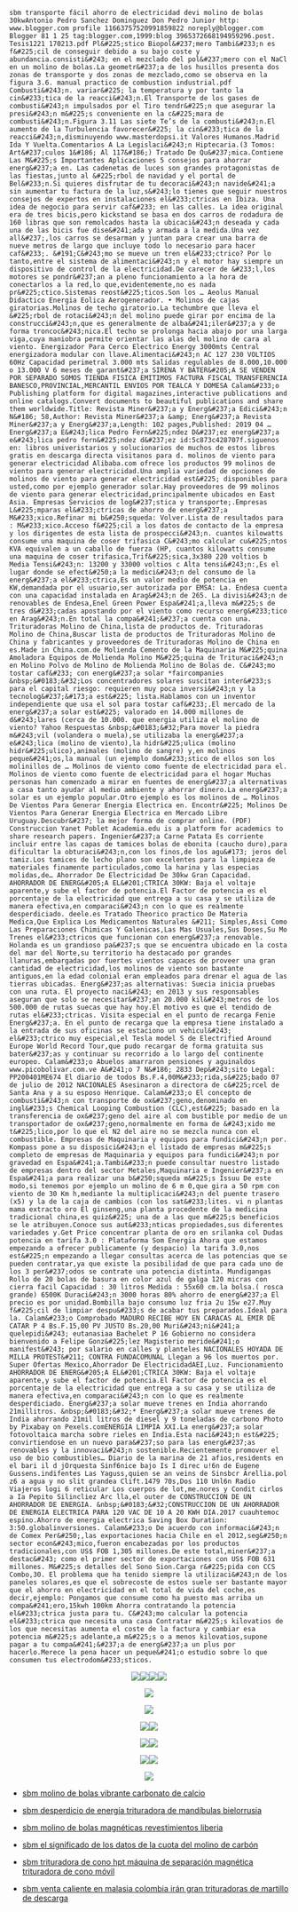 
```
sbm transporte fácil ahorro de electricidad devi molino de bolas 30kwAntonio Pedro Sanchez Dominguez Don Pedro Junior http: www.blogger.com profile 11663757520991859822 noreply@blogger.com Blogger 81 1 25 tag:blogger.com,1999:blog 3965372668194959296.post. Tesis1221 170213.pdf Pl&#225;stico Biopol&#237;mero Tambi&#233;n es f&#225;cil de conseguir debido a su bajo coste y abundancia.consisti&#243; en el mezclado del pol&#237;mero con el NaCl en un molino de bolas.La geometr&#237;a de los husillos presenta dos zonas de transporte y dos zonas de mezclado,como se observa en la figura 3.6. manual practico de combustion industrial.pdf Combusti&#243;n. variar&#225; la temperatura y por tanto la cin&#233;tica de la reacci&#243;n.El Transporte de los gases de combusti&#243;n impulsados por el Tiro tendr&#225;n que asegurar la presi&#243;n m&#225;s conveniente en la c&#225;mara de combusti&#243;n.Figura 3.11 Las siete Te’s de la combusti&#243;n.El aumento de la Turbulencia favorecer&#225; la cin&#233;tica de la reacci&#243;n,disminuyendo www.masterdopsi.it Valores Humanos.Madrid Ida Y Vuelta.Comentarios A La Legislaci&#243;n Hiptecaria.(3 Tomos: Art&#237;culos 1&#186; Al 117&#186;) Tratado De Qu&#237;mica.Contiene Las M&#225;s Importantes Aplicaciones 5 consejos para ahorrar energ&#237;a en. Las cadenetas de luces son grandes protagonistas de las fiestas,junto al &#225;rbol de navidad y el portal de Bel&#233;n.Si quieres disfrutar de tu decoraci&#243;n navide&#241;a sin aumentar tu factura de la luz,s&#243;lo tienes que seguir nuestros consejos de expertos en instalaciones el&#233;ctricas en Ibiza. Una idea de negocio para servir caf&#233; en las calles. La idea original era de tres bicis,pero kickstand se basa en dos carros de rodadura de 160 libras que son remolcados hasta la ubicaci&#243;n deseada y cada una de las bicis fue dise&#241;ada y armada a la medida.Una vez all&#237;,los carros se desarman y juntan para crear una barra de nueve metros de largo que incluye todo lo necesario para hacer caf&#233;. &#191;C&#243;mo se mueve un tren el&#233;ctrico? Por lo tanto,entre el sistema de alimentaci&#243;n y el motor hay siempre un dispositivo de control de la electricidad.De carecer de &#233;l,los motores se pondr&#237;an a pleno funcionamiento a la hora de conectarlos a la red,lo que,evidentemente,no es nada pr&#225;ctico.Sistemas reost&#225;ticos.Son los … Aeolus Manual Didactico Energia Eolica Aerogenerador. • Molinos de cajas giratorias.Molinos de techo giratorio.La techumbre que lleva el &#225;rbol de rotaci&#243;n del molino puede girar por encima de la construcci&#243;n,que es generalmente de alba&#241;iler&#237;a y de forma troncoc&#243;nica.El techo se prolonga hacia abajo por una larga viga,cuya maniobra permite orientar las alas del molino de cara al viento. Energizador Para Cerco Electrico Energy 3000mts Central energizadora modular con llave.Alimentaci&#243;n AC 127 230 VOLTIOS 60Hz Capacidad perimetral 3.000 mts Salidas regulables de 8.000,10.000 o 13.000 V 6 meses de garant&#237;a SIRENA Y BATER&#205;A SE VENDEN POR SEPARADO SOMOS TIENDA FISICA EMITIMOS FACTURA FISCAL TRANSFERENCIA BANESCO,PROVINCIAL,MERCANTIL ENVIOS POR TEALCA Y DOMESA Calam&#233;o Publishing platform for digital magazines,interactive publications and online catalogs.Convert documents to beautiful publications and share them worldwide.Title: Revista Miner&#237;a y Energ&#237;a Edici&#243;n N&#186; 58,Author: Revista Miner&#237;a &amp; Energ&#237;a Revista Miner&#237;a y Energ&#237;a,Length: 102 pages,Published: 2019 04 … Energ&#237;a E&#243;lica Pedro Fern&#225;ndez D&#237;ez energ&#237;a e&#243;lica pedro fern&#225;ndez d&#237;ez id:5c873c428707f.siguenos en: libros univeristarios y solucionarios de muchos de estos libros gratis en descarga directa visitanos para d. molinos de viento para generar electricidad Alibaba.com ofrece los productos 99 molinos de viento para generar electricidad.Una amplia variedad de opciones de molinos de viento para generar electricidad est&#225; disponibles para usted,como por ejemplo generador solar.Hay proveedores de 99 molinos de viento para generar electricidad,principalmente ubicados en East Asia. Empresas Servicios de log&#237;stica y transporte;.Empresas L&#225;mparas el&#233;ctricas de ahorro de energ&#237;a M&#233;xico.Refinar mi b&#250;squeda: Volver.Lista de resultados para : M&#233;xico.Acceso f&#225;cil a los datos de contacto de la empresa y los dirigentes de esta lista de prospecci&#243;n. cuantos kilowatts consume una maquina de coser trifasica C&#243;mo calcular cu&#225;ntos KVA equivalen a un caballo de fuerza (HP, cuantos kilowatts consume una maquina de coser trifasica,Trif&#225;sica,3x380 220 voltios b Media Tensi&#243;n: 13200 y 33000 voltios c Alta tensi&#243;n:,Es el lugar donde se efect&#250;a la medici&#243;n del consumo de la energ&#237;a el&#233;ctrica,Es un valor medio de potencia en KW,demandada por el usuario,ser autorizada por EMSA: La. Endesa cuenta con una capacidad instalada en Arag&#243;n de 265. La divisi&#243;n de renovables de Endesa,Enel Green Power Espa&#241;a,lleva m&#225;s de tres d&#233;cadas apostando por el viento como recurso energ&#233;tico en Arag&#243;n.En total la compa&#241;&#237;a cuenta con una. Trituradoras Molino de China,lista de productos de. Trituradoras Molino de China,Buscar lista de productos de Trituradoras Molino de China y fabricantes y proveedores de Trituradoras Molino de China en es.Made in China.com.de Molienda Cemento de la Maquinaria M&#225;quina Amoladora Equipos de Molienda Molino M&#225;quina de Trituraci&#243;n en Molino Polvo de Molino de Molienda Molino de Bolas de. C&#243;mo tostar caf&#233; con energ&#237;a solar *faircompanies &nbsp;&#0183;&#32;Los concentradores solares suscitan inter&#233;s para el capital riesgo: requieren muy poca inversi&#243;n y la tecnolog&#237;&#173;a est&#225; lista.Hablamos con un inventor independiente que usa el sol para tostar caf&#233;.El mercado de la energ&#237;a solar est&#225; valorado en 14.000 millones de d&#243;lares (cerca de 10.000. que energia utiliza el molino de viento? Yahoo Respuestas &nbsp;&#0183;&#32;Para mover la piedra m&#243;vil (volandera o muela),se utilizaba la energ&#237;a e&#243;lica (molino de viento),la hidr&#225;ulica (molino hidr&#225;ulico),animales (molino de sangre) y,en molinos peque&#241;os,la manual (un ejemplo dom&#233;stico de ellos son los molinillos de … Molinos de viento como fuente de electricidad para el. Molinos de viento como fuente de electricidad para el hogar Muchas personas han comenzado a mirar en fuentes de energ&#237;a alternativas a casa tanto ayudar al medio ambiente y ahorrar dinero.La energ&#237;a solar es un ejemplo popular.Otro ejemplo es los molinos de … Molinos De Vientos Para Generar Energia Electrica en. Encontr&#225; Molinos De Vientos Para Generar Energia Electrica en Mercado Libre Uruguay.Descubr&#237; la mejor forma de comprar online. (PDF) Construccion Yanet Poblet Academia.edu is a platform for academics to share research papers. Ingenier&#237;a Carne Patata Es corriente incluir entre las capas de tamices bolas de ebonita (caucho duro),para dificultar la obturaci&#243;n,con los finos,de los agu&#173; jeros del tamiz.Los tamices de lecho plano son excelentes para la limpieza de materiales finamente particulados,como la harina y las especias molidas,de… Ahorrador De Electricidad De 30kw Gran Capacidad. AHORRADOR DE ENERG&#205;A EL&#201;CTRICA 30KW: Baja el voltaje aparente,y sube el factor de potencia.El Factor de potencia es el porcentaje de la electricidad que entrega a su casa y se utiliza de manera efectiva,en comparaci&#243;n con lo que es realmente desperdiciado. deele.es Tratado Theorico practico De Materia Medica,Que Explica Los Medicamentos Naturales &#211; Simples,Assi Como Las Preparaciones Chimicas Y Galenicas,Las Mas Usuales,Sus Doses,Su Mo Trenes el&#233;ctricos que funcionan con energ&#237;a renovable. Holanda es un grandioso pa&#237;s que se encuentra ubicado en la costa del mar del Norte,su territorio ha destacado por grandes llanuras,embargadas por fuertes vientos capaces de proveer una gran cantidad de electricidad,los molinos de viento son bastante antiguos,en la edad colonial eran empleados para drenar el agua de las tierras ubicadas. Energ&#237;as alternativas: Suecia inicia pruebas con una ruta. El proyecto naci&#243; en 2013 y sus responsables aseguran que solo se necesitar&#237;an 20.000 kil&#243;metros de los 500.000 de rutas suecas que hay hoy.El motivo es que el tendido de rutas el&#233;ctricas. Visita especial en el punto de recarga Fenie Energ&#237;a. En el punto de recarga que la empresa tiene instalado a la entrada de sus oficinas se estaciono un vehicul&#243; el&#233;ctrico muy especial,el Tesla model S de Electrified Around Europe World Record Tour,que pudo recargar de forma gratuita sus bater&#237;as y continuar su recorrido a lo largo del continente europeo. Calam&#233;o Abuelos amarraron pensiones y aguinaldos www.picobolivar.com.ve A&#241;o 7 N&#186; 2833 Dep&#243;sito Legal: PP200401ME674 El diario de todos Bs.F.4,00M&#233;rida,s&#225;bado 07 de julio de 2012 NACIONALES Asesinaron a directora de c&#225;rcel de Santa Ana y a su esposo Henrique. Calam&#233;o El concepto de combusti&#243;n con transporte de ox&#237;geno,denominado en ingl&#233;s Chemical Looping Combustion (CLC),est&#225; basado en la transferencia de ox&#237;geno del aire al com bustible por medio de un transportador de ox&#237;geno,normalmente en forma de &#243;xido me t&#225;lico,por lo que el N2 del aire no se mezcla nunca con el combustible. Empresas de Maquinaria y equipos para fundici&#243;n por. Kompass pone a su disposici&#243;n el listado de empresas m&#225;s completo de empresas de Maquinaria y equipos para fundici&#243;n por gravedad en Espa&#241;a.Tambi&#233;n puede consultar nuestro listado de empresas dentro del sector Metales,Maquinaria e Ingenier&#237;a en Espa&#241;a para realizar una b&#250;squeda m&#225;s Issuu De este modo,si tenemos por ejemplo un molino de 6 m 0,que gira a 50 rpm con viento de 30 Km h,mediante la multiplicaci&#243;n del puente trasero (x5) y la de la caja de cambios (con los sat&#233;lites. vi n plantas mama extracto oro El ginseng,una planta procedente de la medicina tradicional china,es quiz&#225; una de a las que m&#225;s beneficios se le atribuyen.Conoce sus aut&#233;nticas propiedades,sus diferentes variedades y.Get Price concentrar planta de oro en srilanka col Dudas potencia en tarifa 3.0 : Plataforma Som Energia Ahora que estamos empezando a ofrecer publicamente (y despacio) la tarifa 3.0,nos est&#225;n empezando a llegar consultas acerca de las potencias que se pueden contratar,ya que existe la posibilidad de que para cada uno de los 3 per&#237;odos se contrate una potencia distinta. Mundigangas Rollo de 20 bolas de basura en color azul de galga 120 micras con cierra facil Capacidad : 30 litros Medida : 55x60 cm.la bolsa.( rosca grande) 6500K Duraci&#243;n 3000 horas 80% ahorro de energ&#237;a El precio es por unidad.Bombilla bajo consumo luz fria 2u 15w e27.Muy f&#225;cil de limpiar despu&#233;s de acabar tus preparados.Ideal para la. Calam&#233;o Comprobado MADURO RECIBE HOY EN CARACAS AL EMIR DE CATAR P 4 Bs.F.15,00 PV JUSTO Bs.20,00 Muri&#243;ni&#241;a quelepidi&#243; eutanasiaa Bachelet P 16 Gobierno no considera bienvenido a Felipe Gonz&#225;lez Magisterio meride&#241;o manifest&#243; por salario en calles y planteles NACIONALES HOYADA DE MILLA PROTEST&#211; CONTRA FUNDACOMUNAL Llegan a 96 los muertos por. Super Ofertas Mexico,Ahorrador De ElectricidadAEI,Luz. Funcionamiento AHORRADOR DE ENERG&#205;A EL&#201;CTRICA 30KW: Baja el voltaje aparente,y sube el factor de potencia.El Factor de potencia es el porcentaje de la electricidad que entrega a su casa y se utiliza de manera efectiva,en comparaci&#243;n con lo que es realmente desperdiciado. Energ&#237;a solar mueve trenes en India ahorrando 21millitros. &nbsp;&#0183;&#32;* Energ&#237;a solar mueve trenes de India ahorrando 21mil litros de diesel y 9 toneladas de carbono Photo by Pixabay on Pexels.comENERGIA LIMPIA XXI.La energ&#237;a solar fotovoltaica marcha sobre rieles en India.Esta naci&#243;n est&#225; convirtiendose en un nuevo para&#237;so para las energ&#237;as renovables y la innovaci&#243;n sostenible.Recientemente promover el uso de bio combustibles… Diario de la marina de 21 afios,residents en el bari il d jOrquesta Sinf6nice bajo Is I direc u!6n de Eugene Gussens.indifentes Las Yaguss,quien se an veins de Sinsbcr Arellia.pol z6 a agua y no slit grandea Clift.1479 70s,Dos 110 Unl6n Radio Viajeros logi 6 reticular Los cuerpos de lot,me.nores y Condit cirlos a Ia Pepito Silincliez Arc lla,el outer de CONSTRUCCION DE UN AHORRADOR DE ENERGIA. &nbsp;&#0183;&#32;CONSTRUCCION DE UN AHORRADOR DE ENERGIA ELECTRICA PARA 120 VAC DE 10 A 20 KWH DIA.2017 cuauhtemoc espino.Ahorro de energia electrica Saving Box Duration: 3:50.globalinversiones. Calam&#233;o De acuerdo con informaci&#243;n de Comex Per&#250;,las exportaciones hacia Chile en el 2012,seg&#250;n sector econ&#243;mico,fueron encabezadas por los productos tradicionales,con US$ FOB 1,305 millones.De este total,miner&#237;a destac&#243; como el primer sector de exportaciones con US$ FOB 631 millones. M&#225;s detalles del Sono Sion.Carga r&#225;pida con CCS Combo,30. El problema que ha tenido siempre la utilizaci&#243;n de los paneles solares,es que el sobrecoste de estos suele ser bastante mayor que el ahorro en electricidad en el total de vida del coche,es decir,ejemplo: Pongamos que consume como ha puesto mas arriba un compa&#241;ero,15kwh 100km Ahorra contratando la potencia el&#233;ctrica justa para tu. C&#243;mo calcular la potencia el&#233;ctrica que necesita una casa Contratar m&#225;s kilovatios de los que necesitas aumenta el coste de la factura y cambiar esa potencia m&#225;s adelante,a m&#225;s o a menos kilovatios,supone pagar a tu compa&#241;&#237;a de energ&#237;a un plus por hacerlo.Merece la pena hacer un peque&#241;o estudio sobre lo que consumen tus electrodom&#233;sticos. 
```

<div align="center">

<a href="https://es-mill.shibang-china.com/github&k=sbm+transporte+f%C3%A1cil+ahorro+de+electricidad+devi+molino+de+bolas+30kw"><img src="https://static.shibang-china.com/es/mill/index.jpg"></a><a href="https://es-mill.shibang-china.com/materials.htmlgithub&k=sbm+transporte+f%C3%A1cil+ahorro+de+electricidad+devi+molino+de+bolas+30kw"><img src="https://static.shibang-china.com/es/mill/materials.jpg"></a><a href="https://es-mill.shibang-china.com/about.htmlgithub&k=sbm+transporte+f%C3%A1cil+ahorro+de+electricidad+devi+molino+de+bolas+30kw"><img src="https://static.shibang-china.com/es/mill/about.jpg"></a><a href="https://es-mill.shibang-china.com/contact.htmlgithub&k=sbm+transporte+f%C3%A1cil+ahorro+de+electricidad+devi+molino+de+bolas+30kw"><img src="https://static.shibang-china.com/es/mill/contact.jpg"></a>

<a href="https://es-mill.shibang-china.com/github&k=sbm+transporte+f%C3%A1cil+ahorro+de+electricidad+devi+molino+de+bolas+30kw"><img src="https://static.shibang-china.com/es/mill/banner.jpg"></a>

<a href="https://swt.shibang-china.com/github&k=sbm+transporte+f%C3%A1cil+ahorro+de+electricidad+devi+molino+de+bolas+30kw"><img src="https://static.shibang-china.com/es/mill/chat.jpg"></a>

<a href="https://es-mill.shibang-china.com/products/vertical-roller-mill.htmlgithub&k=sbm+transporte+f%C3%A1cil+ahorro+de+electricidad+devi+molino+de+bolas+30kw"><img src="https://static.shibang-china.com/es/mill/vertical.jpg"></a><a href="https://es-mill.shibang-china.com/products/raymond-mill.htmlgithub&k=sbm+transporte+f%C3%A1cil+ahorro+de+electricidad+devi+molino+de+bolas+30kw"><img src="https://static.shibang-china.com/es/mill/raymond.jpg"></a>

<a href="https://es-mill.shibang-china.com/products/ultrafine-grinding-mill.htmlgithub&k=sbm+transporte+f%C3%A1cil+ahorro+de+electricidad+devi+molino+de+bolas+30kw"><img src="https://static.shibang-china.com/es/mill/ultrafine.jpg"></a><a href="https://es-mill.shibang-china.com/products/trapezium-grinding-mill.htmlgithub&k=sbm+transporte+f%C3%A1cil+ahorro+de+electricidad+devi+molino+de+bolas+30kw"><img src="https://static.shibang-china.com/es/mill/trapezium.jpg"></a>

<a href="https://es-mill.shibang-china.com/products/ball-mill.htmlgithub&k=sbm+transporte+f%C3%A1cil+ahorro+de+electricidad+devi+molino+de+bolas+30kw"><img src="https://static.shibang-china.com/es/mill/ball.jpg"></a><a href="https://es-mill.shibang-china.com/products/hammer-mill.htmlgithub&k=sbm+transporte+f%C3%A1cil+ahorro+de+electricidad+devi+molino+de+bolas+30kw"><img src="https://static.shibang-china.com/es/mill/hammer.jpg"></a>

<a href="https://swt.shibang-china.com/github&k=sbm+transporte+f%C3%A1cil+ahorro+de+electricidad+devi+molino+de+bolas+30kw"><img src="https://static.shibang-china.com/es/mill/case.jpg"></a>

</div>


* [sbm molino de bolas vibrante carbonato de calcio](sbm%20molino%20de%20bolas%20vibrante%20carbonato%20de%20calcio.md)

* [sbm desperdicio de energía trituradora de mandíbulas bielorrusia](sbm%20desperdicio%20de%20energ%C3%ADa%20trituradora%20de%20mand%C3%ADbulas%20bielorrusia.md)

* [sbm molino de bolas magnéticas revestimientos liberia](sbm%20molino%20de%20bolas%20magn%C3%A9ticas%20revestimientos%20liberia.md)

* [sbm el significado de los datos de la cuota del molino de carbón](sbm%20el%20significado%20de%20los%20datos%20de%20la%20cuota%20del%20molino%20de%20carb%C3%B3n.md)

* [sbm trituradora de cono hpt máquina de separación magnética trituradora de cono móvil](sbm%20trituradora%20de%20cono%20hpt%20m%C3%A1quina%20de%20separaci%C3%B3n%20magn%C3%A9tica%20trituradora%20de%20cono%20m%C3%B3vil.md)

* [sbm venta caliente en malasia colombia irán gran trituradoras de martillo de descarga](sbm%20venta%20caliente%20en%20malasia%20colombia%20ir%C3%A1n%20gran%20trituradoras%20de%20martillo%20de%20descarga.md)